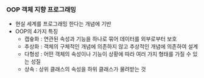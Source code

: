 ### OOP 객체 지향 프로그래밍

- 현실 세계를 프로그래밍 한다는 개념에 기반
- OOP의 4가지 특징
    - 캡슣화 : 연관된 속성과 기능을 하나로 묶어 데이터를 외부로부터 보호
    - 추상화 : 객체의 구체적인 개념에 의존하지 않고 추상적인 개념에 의존하여 설계
    - 다형성 : 어떤 객체의 속성이나 기능이 상황에 따라 여러 가지 형태를 가질 수 있는 성질
    - 상속 : 상위 클래스의 속성을 하위 클래스가 물려받는 것